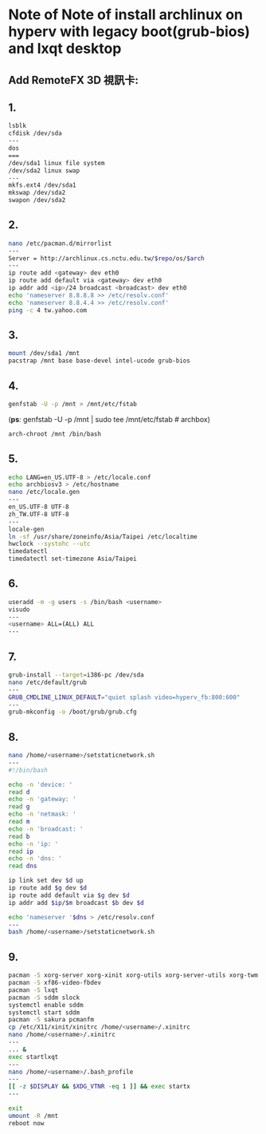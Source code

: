 # Note of Note of install archlinux on hyperv with legacy boot(grub-bios) and lxqt desktop
## Add RemoteFX 3D 視訊卡: 
## 1.
```bash
lsblk
cfdisk /dev/sda
---
dos
===
/dev/sda1 linux file system
/dev/sda2 linux swap
---
mkfs.ext4 /dev/sda1
mkswap /dev/sda2
swapon /dev/sda2
```

## 2.
```bash
nano /etc/pacman.d/mirrorlist
---
Server = http://archlinux.cs.nctu.edu.tw/$repo/os/$arch
---
ip route add <gateway> dev eth0
ip route add default via <gateway> dev eth0
ip addr add <ip>/24 broadcast <broadcast> dev eth0
echo 'nameserver 8.8.8.8 >> /etc/resolv.conf'
echo 'nameserver 8.8.4.4 >> /etc/resolv.conf'
ping -c 4 tw.yahoo.com
```

## 3.
```bash
mount /dev/sda1 /mnt
pacstrap /mnt base base-devel intel-ucode grub-bios
```

## 4.
```bash
genfstab -U -p /mnt > /mnt/etc/fstab
```
(**ps**: genfstab -U -p /mnt | sudo tee /mnt/etc/fstab # archbox)

```bash
arch-chroot /mnt /bin/bash
```

## 5. 
```bash
echo LANG=en_US.UTF-8 > /etc/locale.conf 
echo archbiosv3 > /etc/hostname
nano /etc/locale.gen
---
en_US.UTF-8 UTF-8
zh_TW.UTF-8 UTF-8
---
locale-gen
ln -sf /usr/share/zoneinfo/Asia/Taipei /etc/localtime
hwclock --systohc --utc
timedatectl
timedatectl set-timezone Asia/Taipei
```

## 6. 
```bash
useradd -m -g users -s /bin/bash <username>
visudo
---
<username> ALL=(ALL) ALL
---
```

## 7. 
```bash
grub-install --target=i386-pc /dev/sda
nano /etc/default/grub
---
GRUB_CMDLINE_LINUX_DEFAULT="quiet splash video=hyperv_fb:800:600"
---
grub-mkconfig -o /boot/grub/grub.cfg
```

## 8. 
```bash
nano /home/<username>/setstaticnetwork.sh
---
#!/bin/bash

echo -n 'device: '
read d
echo -n 'gateway: '
read g
echo -n 'netmask: '
read m
echo -n 'broadcast: '
read b
echo -n 'ip: '
read ip
echo -n 'dns: '
read dns

ip link set dev $d up
ip route add $g dev $d
ip route add default via $g dev $d
ip addr add $ip/$m broadcast $b dev $d

echo 'nameserver '$dns > /etc/resolv.conf
---
bash /home/<username>/setstaticnetwork.sh
```

## 9.
```bash
pacman -S xorg-server xorg-xinit xorg-utils xorg-server-utils xorg-twm xterm xorg-xclock
pacman -S xf86-video-fbdev
pacman -S lxqt
pacman -S sddm slock
systemctl enable sddm
systemctl start sddm
pacman -S sakura pcmanfm
cp /etc/X11/xinit/xinitrc /home/<username>/.xinitrc
nano /home/<username>/.xinitrc
---
... &
exec startlxqt
---
nano /home/<username>/.bash_profile
---
[[ -z $DISPLAY && $XDG_VTNR -eq 1 ]] && exec startx
---
```

```bash
exit
umount -R /mnt
reboot now
```
